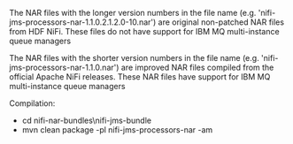 The NAR files with the longer version numbers in the file name (e.g. 'nifi-jms-processors-nar-1.1.0.2.1.2.0-10.nar') are original non-patched NAR files from HDF NiFi. These files do not have support for IBM MQ multi-instance queue managers 

The NAR files with the shorter version numbers in the file name (e.g. 'nifi-jms-processors-nar-1.1.0.nar') are improved NAR files compiled from the official Apache NiFi releases. These NAR files have support for IBM MQ multi-instance queue managers

Compilation:
- cd nifi-nar-bundles\nifi-jms-bundle
- mvn clean package -pl nifi-jms-processors-nar -am
